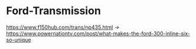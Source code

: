 # Ford-Transmission
https://www.f150hub.com/trans/np435.html -> https://www.powernationtv.com/post/what-makes-the-ford-300-inline-six-so-unique
